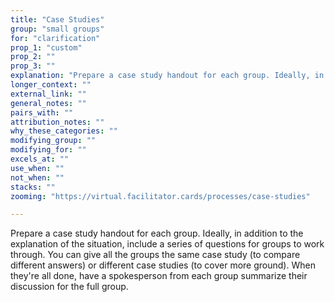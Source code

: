 ```yaml
---
title: "Case Studies"
group: "small groups"
for: "clarification"
prop_1: "custom"
prop_2: ""
prop_3: ""
explanation: "Prepare a case study handout for each group. Ideally, in addition to the explanation of the situation, include a series of questions for groups to work through. You can give all the groups the same case study (to compare different answers) or different case studies (to cover more ground). When they\'re all done, have a spokesperson from each group summarize their discussion for the full group."
longer_context: ""
external_link: ""
general_notes: ""
pairs_with: ""
attribution_notes: ""
why_these_categories: ""
modifying_group: ""
modifying_for: ""
excels_at: ""
use_when: ""
not_when: ""
stacks: ""
zooming: "https://virtual.facilitator.cards/processes/case-studies"

---
```


Prepare a case study handout for each group. Ideally, in addition to the explanation of the situation, include a series of questions for groups to work through. You can give all the groups the same case study (to compare different answers) or different case studies (to cover more ground). When they're all done, have a spokesperson from each group summarize their discussion for the full group.
